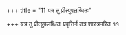 +++
title = "11 यत्र तु प्रीत्युपलब्धितः"

+++
यत्र तु प्रीत्युपलब्धितः प्रवृत्तिर्न तत्र शास्त्रमस्ति ११